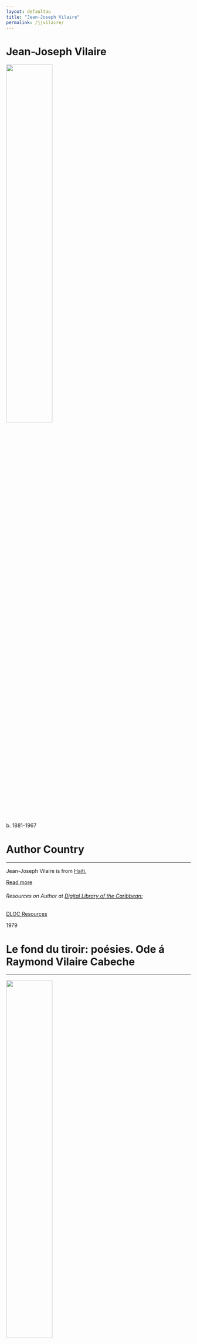 ```yaml
---
layout: defaultau
title: "Jean-Joseph Vilaire"
permalink: /jjvilaire/
---
```

<!-- partial:index.partial.html -->
<div class="content">
     <h1>Jean-Joseph Vilaire</h1>
    <div class="quote">
        <div><img src="https://upload.wikimedia.org/wikipedia/commons/4/46/Etzer_Vilaire.jpg" height="50%" width = "50%" class="logo"></div>
    </div>
    <div class="timeline">
        <div style="padding-bottom:100px;"></div>
        <div class="block">
             <div class="date right"><p class="right"> b. 1881-1967 </p></div>
            <div class="dot"></div>
            <div class="left first">
            <div class="author_country">
                <h1>Author Country</h1><hr>
          <div class="aclocation">  <p>Jean-Joseph Vilaire is from <a href="{{ site.baseurl }}/5">Haiti.</a></p></div>
              <div class="acreadmore">  <a href="#" target="_blank">Read more</a></div>
            <div class="aclocation">  <h6>Resources on Author at <a href="https://dloc.com">Digital Library of the Caribbean:</a></h6></div> 
       <div class="dlocresources"><a href="https://www.dloc.com/AA00000461/00018/images" target="_blank">DLOC Resources</a></div>
            </div>
            </div>
            </div>
        <div class="block">
            <div class="date left"><p class="left">1979 </p></div>
            <div class="dot"></div>
            <div class="right">
                <h1>Le fond du tiroir: poésies. Ode á Raymond Vilaire Cabeche</h1><hr>
                <p><img src="" height="50%" width = "50%"></p>
                <p>
                Language: French<br/>
                Publisher: Impr. des Antilles<br/>
                Pub_location: Port-au-Prince, Haïti<br/>
                Genre: Poems<br/>
                Length: 78<br/>                   </p>
            </div>
        </div>
       <div class="block">
            <div class="date right"><p class="right">1974</p></div>
            <div class="dot"></div>
            <div class="left">
                <h1>4 Causeries</h1><hr>
                <p><img src="https://books.google.dm/books/content?id=KDNqAAAAMAAJ&printsec=frontcover&img=1&zoom=1&imgtk=AFLRE721sSLf1UkBksjMiHSXQlKbnmgsWwUSAccTwtnqRnhofcGt4sbU7EXTYnAloFigaJN2LXt--UtOZlktSnI03vQVX_Jts-fLtns2kb9ntdMq0AvgvWq6kzD0Jh9yErTDTCfQ0030" height="50%" width = "50%"></p>
                <p>
                Language: French<br/>
                Publisher: Impr. du Séminaire Adventiste<br/>
                Pub_location: Port-au-Prince, Haïti<br/>
                Genre: Poems<br/>
                Length: 89<br/>                   </p>
            </div>
        </div>
       <div class="block">
            <div class="date left"><p class="left">2018</p></div>
            <div class="dot"></div>
            <div class="right">
                <h1>Gens du peuple et gens de la campagne</h1><hr>
                <p><img src="https://m.media-amazon.com/images/I/41Inj3ca-VL.jpg" height="50%" width = "50%"></p>
                <p>
                Language: French<br/>
                Publisher: C3 éditions<br/>
                Pub_location: Port-au-Prince, Haiti<br/>
                Genre: Short Stories<br/>
                Length: 194<br/>                   </p>
            </div>
        </div>
<!-- partial -->
<script src='https://cdnjs.cloudflare.com/ajax/libs/jquery/3.1.1/jquery.min.js'></script><script  src="{{ site.baseurl }}/assets/js/authorscript.js"></script>
